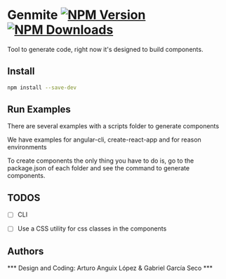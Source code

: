 # Genmite [![NPM Version](https://img.shields.io/npm/v/genmite.svg)](https://www.npmjs.com/package/genmite) [![NPM Downloads](https://img.shields.io/npm/dm/genmite.svg)](https://www.npmjs.com/package/genmite)

Tool to generate code, right now it's designed to build components.

## Install

```sh
npm install --save-dev
```

## Run Examples

There are several examples with a scripts folder to generate components

We have examples for angular-cli, create-react-app and for reason environments

To create components the only thing you have to do is, go to the package.json of each
folder and see the command to generate components.

## TODOS
* [ ] CLI
* [ ] Use a CSS utility for css classes in the components


## Authors

*** Design and Coding: Arturo Anguix López & Gabriel García Seco ***
